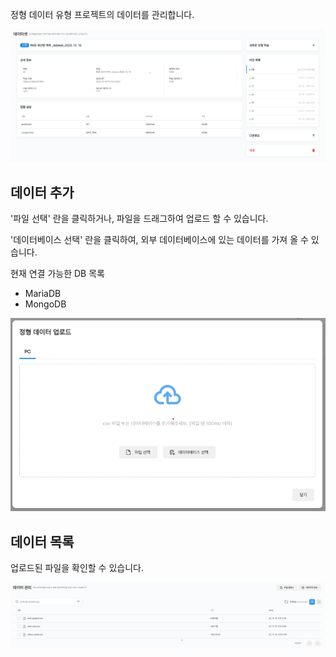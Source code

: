   

정형 데이터 유형 프로젝트의 데이터를 관리합니다.

![img1](https://raw.githubusercontent.com/vazilcompany/vridge-docs/main/guide/img/dataset/structured_data/structured_dataset.png)  

  

데이터 추가
------


'파일 선택' 란을 클릭하거나, 파일을 드래그하여 업로드 할 수 있습니다. 

'데이터베이스 선택' 란을 클릭하여, 외부 데이터베이스에 있는 데이터를 가져 올 수 있습니다.

현재 연결 가능한 DB 목록
- MariaDB
- MongoDB


  

![img1](https://raw.githubusercontent.com/vazilcompany/vridge-docs/main/guide/img/dataset/structured_data/structured_upload.png)  

  

  

데이터 목록
------


업로드된 파일을 확인할 수 있습니다.

  

![img1](https://raw.githubusercontent.com/vazilcompany/vridge-docs/main/guide/img/dataset/structured_data/structured_data_list.png)

